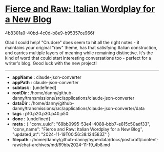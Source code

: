 # [Fierce and Raw: Italian Wordplay for a New Blog](https://claude.ai/chat/69bb0995-53e4-4088-bbb7-e815c50adf33)

4b8301a0-40bd-4c0d-b8e9-b95357ce966f

 Glad I could help! "Crudore" does seem to hit all the right notes - it maintains your original "raw" theme, has that satisfying Italian construction, and carries multiple layers of meaning while remaining distinctive. It's the kind of word that could start interesting conversations too - perfect for a writer's blog. Good luck with the new project!

---

* **appName** : claude-json-converter
* **appPath** : claude-json-converter
* **subtask** : [undefined]
* **rootDir** : /home/danny/github-danny/transmissions/src/applications/claude-json-converter
* **dataDir** : /home/danny/github-danny/transmissions/src/applications/claude-json-converter/data
* **tags** : p10.p20.p30.p40.p50
* **done** : [undefined]
* **meta** : {
  "conv_uuid": "69bb0995-53e4-4088-bbb7-e815c50adf33",
  "conv_name": "Fierce and Raw: Italian Wordplay for a New Blog",
  "updated_at": "2024-11-19T00:56:38.124583Z"
}
* **filepath** : /home/danny/github-danny/hyperdata/docs/postcraft/content-raw/chat-archives/md/69bb/2024-11-19_4b8.md
